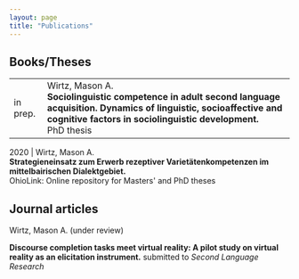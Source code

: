 ```yaml
---
layout: page
title: "Publications"
---
```


## Books/Theses

| | |
---|---
in prep. | Wirtz, Mason A. <br> **Sociolinguistic competence in adult second language acquisition. Dynamics of linguistic, socioaffective and cognitive factors in sociolinguistic development.** <br> PhD thesis

2020 | Wirtz, Mason A. <br> **Strategieneinsatz zum Erwerb rezeptiver Varietätenkompetenzen im mittelbairischen Dialektgebiet.** <br> OhioLink: Online repository for Masters' and PhD theses


## Journal articles

Wirtz, Mason A. (under review)

**Discourse completion tasks meet virtual reality: A pilot study on virtual reality as an elicitation instrument.**
submitted to *Second Language Research*


